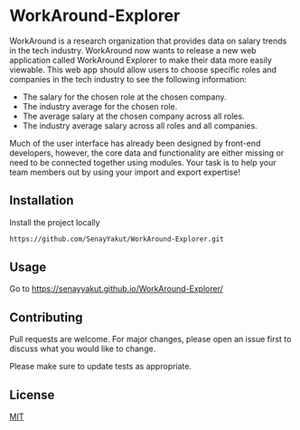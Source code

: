 # WorkAround-Explorer
WorkAround is a research organization that provides data on salary trends in the tech industry. 
WorkAround now wants to release a new web application called WorkAround Explorer to make their data more easily viewable. This web app should allow users to choose specific roles and companies in the tech industry to see the following information:
- The salary for the chosen role at the chosen company.
- The industry average for the chosen role.
- The average salary at the chosen company across all roles.
- The industry average salary across all roles and all companies.

Much of the user interface has already been designed by front-end developers, however, the core data and functionality are either missing or need to be connected together using modules. Your task is to help your team members out by using your import and export expertise!


## Installation

Install the project locally
```bash
https://github.com/SenayYakut/WorkAround-Explorer.git

```

## Usage
Go to 
https://senayyakut.github.io/WorkAround-Explorer/


## Contributing
Pull requests are welcome. For major changes, please open an issue first to discuss what you would like to change.

Please make sure to update tests as appropriate.

## License
[MIT](https://choosealicense.com/licenses/mit/)
